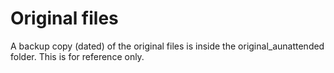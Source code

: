 # Original files
A backup copy (dated) of the original files is inside the original_aunattended folder. This is for reference only.

